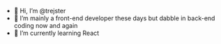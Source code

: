 - 👋 Hi, I’m @trejster
- 👀 I’m mainly a front-end developer these days but dabble in back-end coding now and again
- 🌱 I’m currently learning React

<!---
trejster/trejster is a ✨ special ✨ repository because its `README.md` (this file) appears on your GitHub profile.
You can click the Preview link to take a look at your changes.
--->
